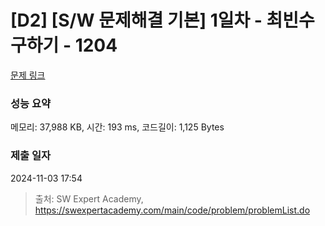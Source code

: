# [D2] [S/W 문제해결 기본] 1일차 - 최빈수 구하기 - 1204 

[문제 링크](https://swexpertacademy.com/main/code/problem/problemDetail.do?contestProbId=AV13zo1KAAACFAYh) 

### 성능 요약

메모리: 37,988 KB, 시간: 193 ms, 코드길이: 1,125 Bytes

### 제출 일자

2024-11-03 17:54



> 출처: SW Expert Academy, https://swexpertacademy.com/main/code/problem/problemList.do